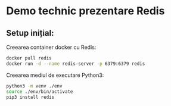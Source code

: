 # Demo technic prezentare Redis

## Setup inițial:

Creearea container docker cu Redis:

```bash
docker pull redis
docker run -d --name redis-server -p 6379:6379 redis
```

Creearea mediul de executare Python3:

```bash
python3 -m venv ./env
source ./env/bin/activate
pip3 install redis
```

